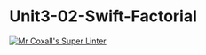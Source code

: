 # Unit3-02-Swift-Factorial

[![Mr Coxall's Super Linter](https://github.com/ICS4U-Programming-TamerZ/Unit3-02-Swift-Factorial/workflows/Mr%20Coxall's%20Super%20Linter/badge.svg)](https://github.com/ICS4U-Programming-TamerZ/Unit3-02-Swift-Factorial/actions/)
